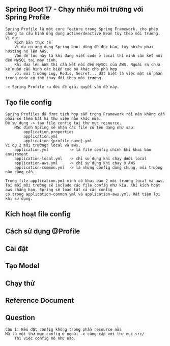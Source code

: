 ## Spring Boot 17 - Chạy nhiều môi trường với Spring Profile
    Spring Profile là một core feature trong Spring Framework, cho phép chúng ta cấu hình ứng dụng active/deactive Bean tùy theo môi trường.
    Ví dụ:
        Kịch bản thực tế
        Ví dụ có ứng dụng Spring boot dùng để đọc báo, tuy nhiên phải hosting nó lên AWS.
        Vấn đề lúc này là khi đang viết code ở local thì mình cần kết nối đến MySQL tai máy tính.
        Khi đưa lên AWS thì cần kết nối đến MySQL của AWS. Ngoài ra chưa kể muốn cấu hình các biến cục bộ khác cho phù hợp
        với môi trường Log, Redis, Secret... đặt biệt là việc một số phần trong code có thể thay đổi theo môi trường.
    
    -> Spring Profile ra đời để giải quyết vấn đề này.

## Tạo file config
    Spring Profiles đã được tích hợp sẵn trong Framework rồi nên không cần phải có thêm bất kì thư viện nào khác nữa.
    Để sử dụng -> tạo file config tại thư mục resource.
        Mặc định Spring sẽ nhận các file có tên dạng như sau:
            application.properties
            application.yml
            application-{profile-name}.yml
    Ví dụ 2 môi trường: local và aws.
        application.yml         -> là file config chính khi khai báo enviroment
        application-local.yml   -> chỉ sử dụng khi chạy dưới local
        application-aws.yml     -> chỉ sử dụng khi chạy ở AWS
        application-common.yml  -> là những config dùng chung, môi trường nào cũng cần.

    Trong file application.yml mình có khai báo 2 môi trường local và aws.
    Tại mỗi môi trường sẽ include các file config như kia. Khi kích hoạt aws chẳng hạn, Spring sẽ load tất cả các config
    có trong application-common.yml và application-aws.yml. Rất tiện lợi khi sử dụng.

## Kích hoạt file config


## Cách sử dụng @Profile


## Cài đặt


## Tạo Model


## Chạy thử



## Reference Document


## Question
    Câu 1: Nếu đặt config không trong phần resource nữa
    Mà là một thư mục config ở ngoài -> cùng cấp với thư mục src/
        Thì việc config nó như nào.

